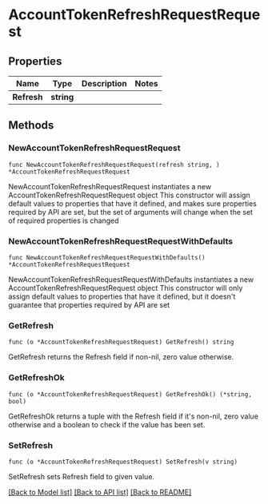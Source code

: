 # AccountTokenRefreshRequestRequest

## Properties

Name | Type | Description | Notes
------------ | ------------- | ------------- | -------------
**Refresh** | **string** |  | 

## Methods

### NewAccountTokenRefreshRequestRequest

`func NewAccountTokenRefreshRequestRequest(refresh string, ) *AccountTokenRefreshRequestRequest`

NewAccountTokenRefreshRequestRequest instantiates a new AccountTokenRefreshRequestRequest object
This constructor will assign default values to properties that have it defined,
and makes sure properties required by API are set, but the set of arguments
will change when the set of required properties is changed

### NewAccountTokenRefreshRequestRequestWithDefaults

`func NewAccountTokenRefreshRequestRequestWithDefaults() *AccountTokenRefreshRequestRequest`

NewAccountTokenRefreshRequestRequestWithDefaults instantiates a new AccountTokenRefreshRequestRequest object
This constructor will only assign default values to properties that have it defined,
but it doesn't guarantee that properties required by API are set

### GetRefresh

`func (o *AccountTokenRefreshRequestRequest) GetRefresh() string`

GetRefresh returns the Refresh field if non-nil, zero value otherwise.

### GetRefreshOk

`func (o *AccountTokenRefreshRequestRequest) GetRefreshOk() (*string, bool)`

GetRefreshOk returns a tuple with the Refresh field if it's non-nil, zero value otherwise
and a boolean to check if the value has been set.

### SetRefresh

`func (o *AccountTokenRefreshRequestRequest) SetRefresh(v string)`

SetRefresh sets Refresh field to given value.



[[Back to Model list]](../README.md#documentation-for-models) [[Back to API list]](../README.md#documentation-for-api-endpoints) [[Back to README]](../README.md)


